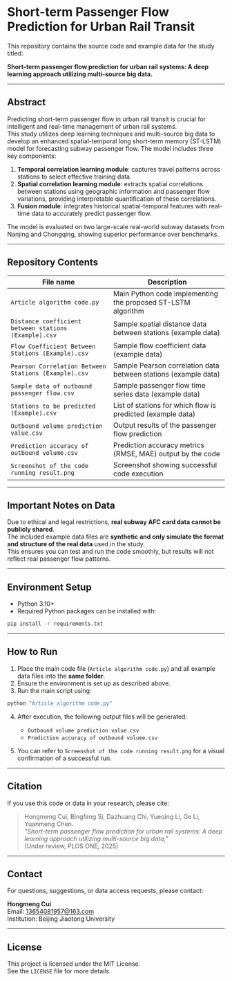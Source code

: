 # Short-term Passenger Flow Prediction for Urban Rail Transit

This repository contains the source code and example data for the study titled:

**Short-term passenger flow prediction for urban rail systems: A deep learning approach utilizing multi-source big data.**

---

## Abstract

Predicting short-term passenger flow in urban rail transit is crucial for intelligent and real-time management of urban rail systems.  
This study utilizes deep learning techniques and multi-source big data to develop an enhanced spatial-temporal long short-term memory (ST-LSTM) model for forecasting subway passenger flow. The model includes three key components:

1. **Temporal correlation learning module**: captures travel patterns across stations to select effective training data.  
2. **Spatial correlation learning module**: extracts spatial correlations between stations using geographic information and passenger flow variations, providing interpretable quantification of these correlations.  
3. **Fusion module**: integrates historical spatial-temporal features with real-time data to accurately predict passenger flow.

The model is evaluated on two large-scale real-world subway datasets from Nanjing and Chongqing, showing superior performance over benchmarks.

---

## Repository Contents

| File name                                                  | Description                                                   |
|------------------------------------------------------------|---------------------------------------------------------------|
| `Article algorithm code.py`                                | Main Python code implementing the proposed ST-LSTM algorithm |
| `Distance coefficient between stations (Example).csv`      | Sample spatial distance data between stations (example data) |
| `Flow Coefficient Between Stations (Example).csv`          | Sample flow coefficient data (example data)                  |
| `Pearson Correlation Between Stations (Example).csv`       | Sample Pearson correlation data between stations (example data) |
| `Sample data of outbound passenger flow.csv`               | Sample passenger flow time series data (example data)        |
| `Stations to be predicted (Example).csv`                   | List of stations for which flow is predicted (example data)  |
| `Outbound volume prediction value.csv`                     | Output results of the passenger flow prediction              |
| `Prediction accuracy of outbound volume.csv`               | Prediction accuracy metrics (RMSE, MAE) output by the code   |
| `Screenshot of the code running result.png`                | Screenshot showing successful code execution                 |

---

## Important Notes on Data

Due to ethical and legal restrictions, **real subway AFC card data cannot be publicly shared**.  
The included example data files are **synthetic and only simulate the format and structure of the real data** used in the study.  
This ensures you can test and run the code smoothly, but results will not reflect real passenger flow patterns.

---

## Environment Setup

- Python 3.10+  
- Required Python packages can be installed with:

```bash
pip install -r requirements.txt
```

---

## How to Run

1. Place the main code file (`Article algorithm code.py`) and all example data files into the **same folder**.  
2. Ensure the environment is set up as described above.  
3. Run the main script using:

```bash
python "Article algorithm code.py"
```

4. After execution, the following output files will be generated:
   - `Outbound volume prediction value.csv`
   - `Prediction accuracy of outbound volume.csv`

5. You can refer to `Screenshot of the code running result.png` for a visual confirmation of a successful run.

---

## Citation

If you use this code or data in your research, please cite:

> Hongmeng Cui, Bingfeng Si, Dazhuang Chi, Yueqing Li, Ge Li, Yuanmeng Chen.  
> *"Short-term passenger flow prediction for urban rail systems: A deep learning approach utilizing multi-source big data,"*  
> (Under review, PLOS ONE, 2025)

---

## Contact

For questions, suggestions, or data access requests, please contact:

**Hongmeng Cui**  
Email: 13654081957@163.com  
Institution: Beijing Jiaotong University

---

## License

This project is licensed under the MIT License.  
See the `LICENSE` file for more details.
